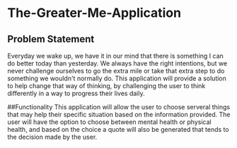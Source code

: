 # The-Greater-Me-Application

## Problem Statement
Everyday we wake up, we have it in our mind that there is something I can do better today than yesterday. We always have the right intentions, but we never challenge ourselves to go the extra mile or take that extra step to do something we wouldn't normally do. This application will provide a solution to help change that way of thinking, by challenging the user to think differently in a way to progress their lives daily.

##Functionality
This application will allow the user to choose serveral things that may help their specific situation based on the information provided. The user will have the option to choose between mental health or physical health, and based on the choice a quote will also be generated that tends to the decision made by the user.
